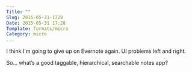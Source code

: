 ```yaml
---
Title: ""
Slug: 2015-05-31-1728
Date: 2015-05-31 17:28
Template: formats/micro
Category: micro
...
```


I think I'm going to give up on Evernote again. UI problems left and right.

So... what’s a good taggable, hierarchical, searchable notes app?
